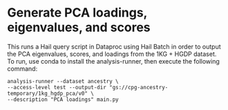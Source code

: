 # Generate PCA loadings, eigenvalues, and scores
This runs a Hail query script in Dataproc using Hail Batch in order to output the PCA eigenvalues, scores, and loadings from the 1KG + HGDP dataset. To run, use conda to install the analysis-runner, then execute the following command:

```
analysis-runner --dataset ancestry \
--access-level test --output-dir "gs://cpg-ancestry-temporary/1kg_hgdp_pca/v0" \
--description "PCA loadings" main.py
```
